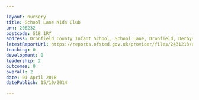 ```yaml
---

layout: nursery
title: School Lane Kids Club
urn: 206232
postcode: S18 1RY
address: Dronfield County Infant School, School Lane, Dronfield, Derbyshire, S18 1RY
latestReportUrl: https://reports.ofsted.gov.uk/provider/files/2431213/urn/206232.pdf
teaching: 0
development: 0
leadership: 2
outcomes: 0
overall: 2
date: 01 April 2018 
datePublish: 15/10/2014

---
```

